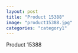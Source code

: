 ```yaml
---
layout: post
title: "Product 15388"
image: "product15388.jpg"
categories: "category1"
---
```

Product 15388
